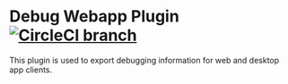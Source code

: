 # Debug Webapp Plugin [![CircleCI branch](https://img.shields.io/circleci/project/github/mattermost/mattermost-plugin-debug-webapp/master.svg)](https://circleci.com/gh/mattermost/mattermost-plugin-debug-webapp)

This plugin is used to export debugging information for web and desktop app clients.
